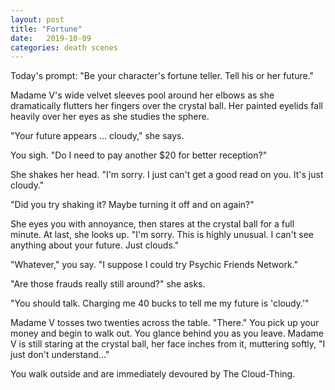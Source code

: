```yaml
---
layout: post
title: "Fortune"
date:   2019-10-09
categories: death scenes
---
```

Today's prompt: "Be your character's fortune teller. Tell his or her future."

Madame V's wide velvet sleeves pool around her elbows as she dramatically flutters her fingers over the crystal ball. Her painted eyelids fall heavily over her eyes as she studies the sphere.

"Your future appears ... cloudy," she says.

You sigh. "Do I need to pay another $20 for better reception?"

She shakes her head. "I'm sorry. I just can't get a good read on you. It's just cloudy."

"Did you try shaking it? Maybe turning it off and on again?"

She eyes you with annoyance, then stares at the crystal ball for a full minute. At last, she looks up. "I'm sorry. This is highly unusual. I can't see anything about your future. Just clouds."

"Whatever," you say. "I suppose I could try Psychic Friends Network."

"Are those frauds really still around?" she asks. 

"You should talk. Charging me 40 bucks to tell me my future is 'cloudy.'"

Madame V tosses two twenties across the table. "There." You pick up your money and begin to walk out. You glance behind you as you leave. Madame V is still staring at the crystal ball, her face inches from it, muttering softly, "I just don't understand..."

You walk outside and are immediately devoured by The Cloud-Thing.
